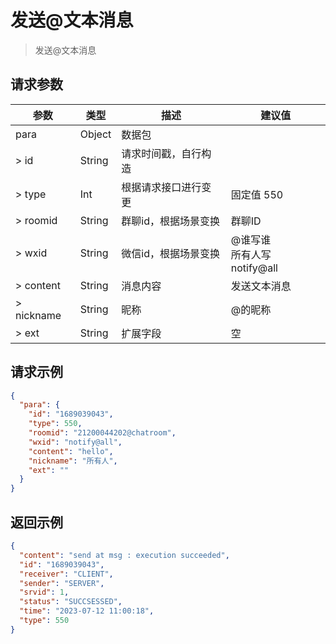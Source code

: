 # 发送@文本消息

> 发送@文本消息

## 请求参数

| 参数         | 类型      | 描述           | 建议值                       |
|------------|---------|--------------|---------------------------|
| para	      | Object  | 数据包          |                           |
| > id       | 	String | 	请求时间戳，自行构造  |                           |
| > type     | 	Int    | 	根据请求接口进行变更  | 固定值 550                   |
| > roomid   | 	String | 	群聊id，根据场景变换 | 群聊ID                      |
| > wxid     | 	String | 	微信id，根据场景变换 | @谁写谁 <br/>所有人写 notify@all |
| > content  | 	String | 	消息内容        | 发送文本消息                    |
| > nickname | 	String | 	昵称          | @的昵称                      |
| > ext      | 	String | 	扩展字段        | 空                         |

## 请求示例

```json
{
  "para": {
    "id": "1689039043",
    "type": 550,
    "roomid": "21200044202@chatroom",
    "wxid": "notify@all",
    "content": "hello",
    "nickname": "所有人",
    "ext": ""
  }
}
```

## 返回示例

```json
{
  "content": "send at msg : execution succeeded",
  "id": "1689039043",
  "receiver": "CLIENT",
  "sender": "SERVER",
  "srvid": 1,
  "status": "SUCCSESSED",
  "time": "2023-07-12 11:00:18",
  "type": 550
}
```
